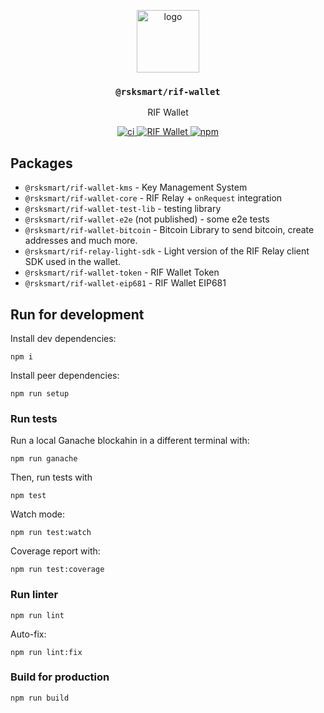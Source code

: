 <p align="middle">
  <img src="https://www.rifos.org/assets/img/logo.svg" alt="logo" height="100" >
</p>
<h3 align="middle"><code>@rsksmart/rif-wallet</code></h3>
<p align="middle">
  RIF Wallet
</p>
<p align="middle">
  <a href="https://github.com/rsksmart/rif-wallet/actions/workflows/ci.yml" aria-label="ci">
    <img src="https://github.com/rsksmart/rif-wallet/actions/workflows/ci.yml/badge.svg" alt="ci" />
  </a>
  <a href="https://lgtm.com/projects/g/rsksmart/rif-wallet/context:javascript">
    <img src="https://img.shields.io/lgtm/grade/javascript/github/rsksmart/rif-wallet" alt="RIF Wallet" />
  </a>
  <a href="https://badge.fury.io/js/%40rsksmart%2Frif-wallet">
    <img src="https://badge.fury.io/js/%40rsksmart%2Frif-wallet.svg" alt="npm" />
  </a>
</p>

## Packages

- `@rsksmart/rif-wallet-kms` - Key Management System
- `@rsksmart/rif-wallet-core` - RIF Relay + `onRequest` integration
- `@rsksmart/rif-wallet-test-lib` - testing library
- `@rsksmart/rif-wallet-e2e` (not published) - some e2e tests
- `@rsksmart/rif-wallet-bitcoin` - Bitcoin Library to send bitcoin, create addresses and much more.
- `@rsksmart/rif-relay-light-sdk` - Light version of the RIF Relay client SDK used in the wallet.
- `@rsksmart/rif-wallet-token` - RIF Wallet Token
- `@rsksmart/rif-wallet-eip681` - RIF Wallet EIP681

## Run for development

Install dev dependencies:

```
npm i
```

Install peer dependencies:

```
npm run setup
```

### Run tests

Run a local Ganache blockahin in a different terminal with:

```
npm run ganache
```

Then, run tests with

```
npm test
```

Watch mode:

```
npm run test:watch
```

Coverage report with:

```
npm run test:coverage
```

### Run linter

```
npm run lint
```

Auto-fix:

```
npm run lint:fix
```

### Build for production

```
npm run build
```
